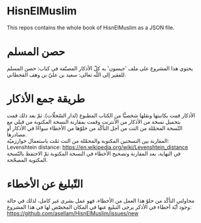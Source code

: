 # HisnElMuslim
This repos contains the whole book of HisnElMuslim as a JSON file.

# حصن المسلم
يحتوي هذا المشروع على ملف 'جيسون' به كلّ الأذكار المصنّفة في كتاب: حصن المسلم للفقير إلى اللّه تعالى: سعيد بن عليّ بن وهف القحطاني.

# طريقة جمع الأذكار
الأذكار قمت بكاتبتها ونقلها شخصيًّا من الكتاب المطبوع (لدار السّجلّات). ثمّ بعد ذلك قمت بتحميل نسخة من الأذكار من الأنترنت وقمت بمقارنة النسخة المكتوبة من قبلي مع النّسخة المحمّلة من النت من أجل التأكّد من خلوّها من الأخطاء سواءًا في الأذكار أو مصادرها.  
المقارنة بين النسختين المكتوبة والمحمّلة من النت ثمّت باستعمال خوارزميّة:  
Levenshtein distance: https://en.wikipedia.org/wiki/Levenshtein_distance  
في النهاية، بعد المقارنة وتصحيح الأخطاء في النسخة المكتوبة تمّ الاحتفظ بالنّسخة المكتوبة المصحّحة.

# التّبليغ عن الأخطاء
محاولتي التأكّد من خلوّ هذا العمل من الأخطاء، فهو عمل بشري غير كامل، لذلك في حالة وجود أيّة أخطاء في الأذكر يرجى التبليغ عنها في المكان المخصّص لها في هذا المشروع:  
https://github.com/asellam/HisnElMuslim/issues/new